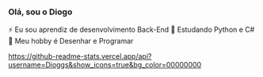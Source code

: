 ### Olá, sou o Diogo

⚡ Eu sou aprendiz de desenvolvimento Back-End
🌱 Estudando Python e C#
💬 Meu hobby é Desenhar e Programar

https://github-readme-stats.vercel.app/api?username=Dioggs&show_icons=true&bg_color=00000000

